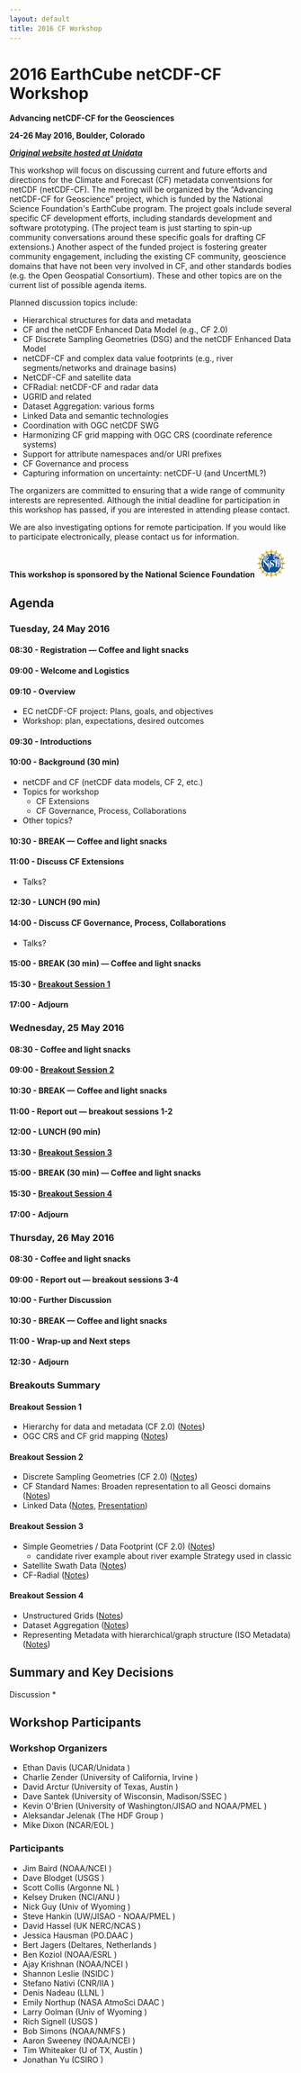 ```yaml
---
layout: default
title: 2016 CF Workshop
---
```




# 2016 EarthCube netCDF-CF Workshop

**Advancing netCDF-CF for the Geosciences**

**24-26 May 2016, Boulder, Colorado**

***[Original website hosted at Unidata](https://archive.unidata.ucar.edu/events/2016CFWorkshop/ "Unidata's Archive website")***

This workshop will focus on discussing current and future efforts and directions for the Climate and Forecast (CF)
metadata conventsions for netCDF (netCDF-CF). The meeting will be organized by the “Advancing netCDF-CF for Geoscience”
project, which is funded by the National Science Foundation's EarthCube program.
The project goals include several specific CF development efforts, including standards development and software prototyping.
(The project team is just starting to spin-up community conversations around these specific goals for drafting CF extensions.)
Another aspect of the funded project is fostering greater community engagement, including the existing CF community,
geoscience domains that have not been very involved in CF, and other standards bodies (e.g. the Open Geospatial Consortium).
These and other topics are on the current list of possible agenda items.

Planned discussion topics include:
* Hierarchical structures for data and metadata
* CF and the netCDF Enhanced Data Model (e.g., CF 2.0)
* CF Discrete Sampling Geometries (DSG) and the netCDF Enhanced Data Model
* netCDF-CF and complex data value footprints (e.g., river segments/networks and drainage basins)
* NetCDF-CF and satellite data
* CFRadial: netCDF-CF and radar data
* UGRID and related
* Dataset Aggregation: various forms
* Linked Data and semantic technologies
* Coordination with OGC netCDF SWG
* Harmonizing CF grid mapping with OGC CRS (coordinate reference systems)
* Support for attribute namespaces and/or URI prefixes
* CF Governance and process
* Capturing information on uncertainty: netCDF-U (and UncertML?)

The organizers are committed to ensuring that a wide range of community interests are represented.
Although the initial deadline for participation in this workshop has passed, if you are interested in attending please contact.

We are also investigating options for remote participation. If you would like to participate electronically, please contact us for information.

**This workshop is sponsored by the National Science Foundation** ![National Science Foundation](2017-workshop/nsf-50x50.png)

## Agenda

### Tuesday, 24 May 2016
#### 08:30 - Registration — Coffee and light snacks

#### 09:00 - Welcome and Logistics

#### 09:10 - Overview
 * EC netCDF-CF project: Plans, goals, and objectives
 * Workshop: plan, expectations, desired outcomes

#### 09:30 - Introductions

#### 10:00 - Background (30 min)
 * netCDF and CF (netCDF data models, CF 2, etc.)
 * Topics for workshop
   * CF Extensions
   * CF Governance, Process, Collaborations
 * Other topics?

#### 10:30 - BREAK — Coffee and light snacks

#### 11:00 - Discuss CF Extensions
 * Talks?

#### 12:30 - LUNCH (90 min)

#### 14:00 - Discuss CF Governance, Process, Collaborations
 * Talks?

#### 15:00 - BREAK (30 min) — Coffee and light snacks

#### 15:30 - [Breakout Session 1](#breakout-session-1)

#### 17:00 - Adjourn

### Wednesday, 25 May 2016

#### 08:30 - Coffee and light snacks

#### 09:00 - [Breakout Session 2](#breakout-session-2)

#### 10:30 - BREAK — Coffee and light snacks

#### 11:00 - Report out — breakout sessions 1-2

#### 12:00 - LUNCH (90 min)

#### 13:30 - [Breakout Session 3](#breakout-session-3)

#### 15:00 - BREAK (30 min) — Coffee and light snacks

#### 15:30 - [Breakout Session 4](#breakout-session-4)

#### 17:00 - Adjourn


### Thursday, 26 May 2016

#### 08:30 - Coffee and light snacks

#### 09:00 - Report out — breakout sessions 3-4

#### 10:00 - Further Discussion

#### 10:30 - BREAK — Coffee and light snacks

#### 11:00 - Wrap-up and Next steps

#### 12:30 - Adjourn

### Breakouts Summary

#### Breakout Session 1
 * Hierarchy for data and metadata (CF 2.0) ([Notes](2016-workshop/breakout-session-1-group-1_notes.pdf))
 * OGC CRS and CF grid mapping ([Notes](2016-workshop/breakout-session-1-group-2_notes.pdf))

#### Breakout Session 2
 * Discrete Sampling Geometries (CF 2.0) ([Notes](2016-workshop/breakout-session-2-group-1_notes.pdf))
 * CF Standard Names: Broaden representation to all Geosci domains ([Notes](2016-workshop/breakout-session-2-group-2_notes.pdf))
 * Linked Data ([Notes](2016-workshop/breakout-session-2-group-3_notes.pdf), [Presentation](2016-workshop/breakout-session-2-group-3_presentation.pdf))

#### Breakout Session 3
 * Simple Geometries / Data Footprint (CF 2.0) ([Notes](2016-workshop/breakout-session-3-group-1_notes.pdf))
   * candidate river example about river example Strategy used in classic
 * Satellite Swath Data ([Notes](2016-workshop/breakout-session-3-group-2_notes.pdf))
 * CF-Radial ([Notes](2016-workshop/breakout-session-3-group-3_notes.pdf))

#### Breakout Session 4
 * Unstructured Grids ([Notes](2016-workshop/breakout-session-4-group-1_notes.pdf))
 * Dataset Aggregation ([Notes](2016-workshop/breakout-session-4-group-2_notes.pdf))
 * Representing Metadata with hierarchical/graph structure (ISO Metadata) ([Notes](2016-workshop/breakout-session-4-group-3_notes.pdf))

## Summary and Key Decisions

Discussion
* 

## Workshop Participants

### Workshop Organizers

 * Ethan Davis         (UCAR/Unidata                                 )
 * Charlie Zender      (University of California, Irvine             )
 * David Arctur        (University of Texas, Austin                  )
 * Dave Santek         (University of Wisconsin, Madison/SSEC        )
 * Kevin O'Brien       (University of Washington/JISAO and NOAA/PMEL )
 * Aleksandar Jelenak  (The HDF Group                                )
 * Mike Dixon          (NCAR/EOL                                     )

### Participants

 * Jim Baird           (NOAA/NCEI                                    )
 * Dave Blodget        (USGS                                         )
 * Scott Collis        (Argonne NL                                   )
 * Kelsey Druken       (NCI/ANU                                      )
 * Nick Guy            (Univ of Wyoming                              )
 * Steve Hankin        (UW/JISAO - NOAA/PMEL                         )
 * David Hassel        (UK NERC/NCAS                                 )
 * Jessica Hausman     (PO.DAAC                                      )
 * Bert Jagers         (Deltares, Netherlands                        )
 * Ben Koziol          (NOAA/ESRL                                    )
 * Ajay Krishnan       (NOAA/NCEI                                    )
 * Shannon Leslie      (NSIDC                                        )
 * Stefano Nativi      (CNR/IIA                                      )
 * Denis Nadeau        (LLNL                                         )
 * Emily Northup       (NASA AtmoSci DAAC                            )
 * Larry Oolman        (Univ of Wyoming                              )
 * Rich Signell        (USGS                                         )
 * Bob Simons          (NOAA/NMFS                                    )
 * Aaron Sweeney       (NOAA/NCEI                                    )
 * Tim Whiteaker       (U of TX, Austin                              )
 * Jonathan Yu         (CSIRO                                        )
